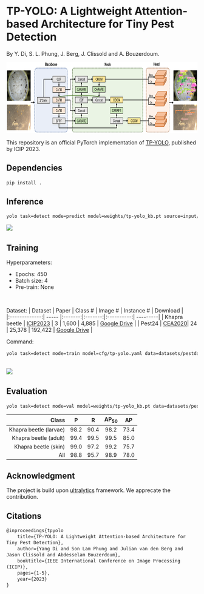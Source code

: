 # TP-YOLO: A Lightweight Attention-based Architecture for Tiny Pest Detection 
By Y. Di, S. L. Phung, J. Berg, J. Clissold and A. Bouzerdoum.

<img src="https://github.com/Ericdiii/TP-YOLO/blob/main/figure/TP-YOLO.png?raw=true" height="186"/>

This repository is an official PyTorch implementation of [TP-YOLO](), published by ICIP 2023.

## Dependencies
```sh
pip install .
```

## Inference
```sh
yolo task=detect mode=predict model=weights/tp-yolo_kb.pt source=input/images save=True
```
<img src="https://github.com/Ericdiii/TP-YOLO/blob/main/figure/demo.png?raw=true" height="330"/>


## Training

Hyperparameters:
- Epochs: 450
- Batch size: 4
- Pre-train: None
</br>

Dataset:
| Dataset       | Paper | Class # | Image # | Instance # | Download |  
|:-------------:| ----- |:-------:|:-------:|:----------:| ---------|
| Khapra beetle | [ICIP2023]() | 3 | 1,600 | 4,885 | [Google Drive](https://drive.google.com/drive/folders/1d5AAjAsaas2aZZ5UGqI30eBaoaMEmU02?usp=drive_link) | 
| Pest24        | [CEA2020](https://www.sciencedirect.com/science/article/abs/pii/S0168169919324123)| 24 | 25,378 | 192,422 | [Google Drive](https://drive.google.com/drive/folders/18_YlUiLW15HndTIUs9BoKWd4C8bdRS_E?usp=drive_link) | 
</br>

Command:
```sh
yolo task=detect mode=train model=cfg/tp-yolo.yaml data=datasets/pestdata.yaml epochs=450 batch=4
```
</br>

 <img src="https://github.com/Ericdiii/TP-YOLO/blob/main/figure/curve.png?raw=true" height="440"/>

## Evaluation
```sh
yolo task=detect mode=val model=weights/tp-yolo_kb.pt data=datasets/pestdata_val.yaml
```

| Class                  | P    | R    | AP<sub>50 | AP   | 
| ----------------------:|:----:|:----:|:---------:|:----:|
| Khapra beetle (larvae) | 98.2 | 90.4 | 98.2      | 73.4 | 
| Khapra beetle (adult)  | 99.4 | 99.5 | 99.5      | 85.0 |
| Khapra beetle (skin)   | 99.0 | 97.2 | 99.2      | 75.7 |
| All                    | 98.8 | 95.7 | 98.9      | 78.0 |

## Acknowledgment
The project is build upon [ultralytics](https://github.com/ultralytics/ultralytics) framework. We apprecate the contribution.

## Citations
```
@inproceedings{tpyolo
    title={TP-YOLO: A Lightweight Attention-based Architecture for Tiny Pest Detection},
    author={Yang Di and Son Lam Phung and Julian van den Berg and Jason Clissold and Abdesselam Bouzerdoum},
    booktitle={IEEE International Conference on Image Processing (ICIP)},
    pages={1-5},
    year={2023}
}
```
